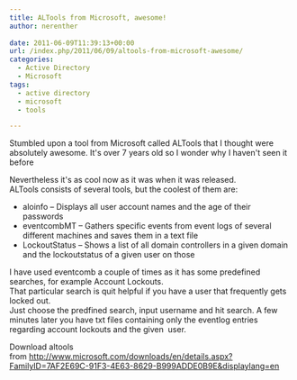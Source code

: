 ```yaml
---
title: ALTools from Microsoft, awesome!
author: nerenther
 
date: 2011-06-09T11:39:13+00:00
url: /index.php/2011/06/09/altools-from-microsoft-awesome/
categories:
  - Active Directory
  - Microsoft
tags:
  - active directory
  - microsoft
  - tools

---
```

Stumbled upon a tool from Microsoft called ALTools that I thought were absolutely awesome. It's over 7 years old so I wonder why I haven't seen it before

Nevertheless it's as cool now as it was when it was released.  
ALTools consists of several tools, but the coolest of them are:

  * aloinfo &#8211; Displays all user account names and the age of their passwords
  * eventcombMT &#8211; Gathers specific events from event logs of several different machines and saves them in a text file
  * LockoutStatus &#8211; Shows a list of all domain controllers in a given domain and the lockoutstatus of a given user on those

I have used eventcomb a couple of times as it has some predefined searches, for example Account Lockouts.  
That particular search is quit helpful if you have a user that frequently gets locked out.  
Just choose the predfined search, input username and hit search. A few minutes later you have txt files containing only the eventlog entries regarding account lockouts and the given  user.

Download altools from <http://www.microsoft.com/downloads/en/details.aspx?FamilyID=7AF2E69C-91F3-4E63-8629-B999ADDE0B9E&displaylang=en>